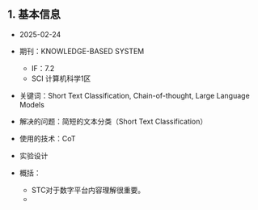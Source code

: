 ## 1. 基本信息

- 2025-02-24
- 期刊：KNOWLEDGE-BASED SYSTEM
	- IF：7.2
	- SCI 计算机科学1区

- 关键词：Short Text Classification, Chain-of-thought, Large Language Models
- 解决的问题：简短的文本分类（Short Text Classification）
- 使用的技术：CoT
- 实验设计

- 概括：
	- STC对于数字平台内容理解很重要。
	- 